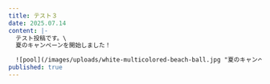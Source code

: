 ```yaml
---
title: テスト３
date: 2025.07.14
content: |-
  テスト投稿です。\
  夏のキャンペーンを開始しました！

  ![pool](/images/uploads/white-multicolored-beach-ball.jpg "夏のキャンペーン")
published: true
---
```

